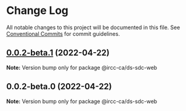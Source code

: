 # Change Log

All notable changes to this project will be documented in this file.
See [Conventional Commits](https://conventionalcommits.org) for commit guidelines.

## [0.0.2-beta.1](https://github.com/ionic-team/stencil-component-starter/compare/@ircc-ca/ds-sdc-web@0.0.2-beta.0...@ircc-ca/ds-sdc-web@0.0.2-beta.1) (2022-04-22)

**Note:** Version bump only for package @ircc-ca/ds-sdc-web





## 0.0.2-beta.0 (2022-04-22)

**Note:** Version bump only for package @ircc-ca/ds-sdc-web
